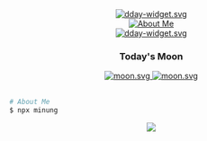 <div align="center">
  <a href="https://9oormthon.goorm.io">
    <img src="https://goormthon-badge.minung.dev/badge.svg?text=구름톤멘토&speed=1" alt="dday-widget.svg" loading="lazy" />
  </a>
</div>

<div align="center">
  <a href="https://blog-new.minung.dev/about-short">
    <img src="https://embed-widget.minung.dev/widget/about2" alt="About Me" loading="lazy" />
  </a>
</div>
<div align="center">
  <a href="https://dday-widget.minung.dev">
    <img src="https://dday-widget.minung.dev/widget?keyword=new-year&theme=theme2" alt="dday-widget.svg" loading="lazy" />
  </a>
</div>
<div align="center">
   <h3>Today's Moon</h3>
   <a href="https://moon-svg.minung.dev">
    <img src="https://moon-svg.minung.dev/moon.svg" alt="moon.svg" loading="lazy" />
   </a>
   <a href="https://moon-svg.minung.dev">
    <img src="https://moon-svg.minung.dev/moon.svg?theme=ray" alt="moon.svg" loading="lazy" />
   </a>
</div>
<br />

```bash
# About Me
$ npx minung
```

<p align="center">
  <a href="https://hits.seeyoufarm.com"><img src="https://hits.seeyoufarm.com/api/count/incr/badge.svg?url=https%3A%2F%2Fgithub.com%2Fhmu332233&count_bg=%23FF8F00&title_bg=%23555555&icon=&icon_color=%23E7E7E7&title=hits&edge_flat=false"/></a>
</p>

